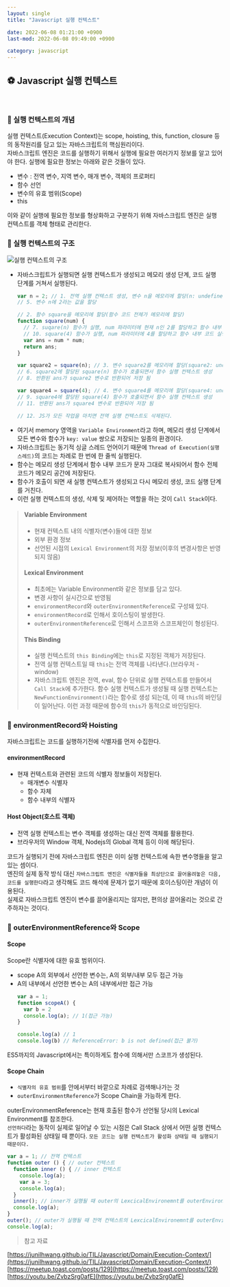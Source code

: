 ```yaml
---
layout: single
title: "Javascript 실행 컨텍스트"

date: 2022-06-08 01:21:00 +0900
last-mod: 2022-06-08 09:49:00 +0900

category: javascript
---
```

## ⚽ Javascript 실행 컨텍스트
<br>

### 📌 실행 컨텍스트의 개념
실행 컨텍스트(Execution Context)는 scope, hoisting, this, function, closure 등의 동작원리를 담고 있는 자바스크립트의 핵심원리이다.<br>
자바스크립트 엔진은 코드를 실행하기 위해서 실행에 필요한 여러가지 정보를 알고 있어야 한다. 실행에 필요한 정보는 아래와 같은 것들이 있다.
* 변수 : 전역 변수, 지역 변수, 매개 변수, 객체의 프로퍼티
* 함수 선언
* 변수의 유효 범위(Scope)
* this

이와 같이 실행에 필요한 정보를 형상화하고 구분하기 위해 자바스크립트 엔진은 실행 컨텍스트를 객체 형태로 관리한다.


### 📌 실행 컨텍스트의 구조

![실행 컨텍스트의 구조](https://user-images.githubusercontent.com/89335307/172319605-0597ea4f-e1c5-48a0-8be1-4c31a6550c52.png)

* 자바스크립트가 실행되면 실행 컨텍스트가 생성되고 메모리 생성 단계, 코드 실행 단계를 거쳐서 실행된다.
  ```javascript
  var n = 2; // 1. 전역 실행 컨텍스트 생성, 변수 n을 메모리에 할당(n: undefined)
  // 5. 변수 n에 2라는 값을 할당

  // 2. 함수 square을 메모리에 할당(함수 코드 전체가 메모리에 할당)
  function square(num) {
    // 7. suqare(n) 함수가 실행, num 파라미터에 현재 n인 2를 할당하고 함수 내부 코드 실행 완료 후 함수 실행 컨텍스트 삭제
    // 10. square(4) 함수가 실행, num 파라미터에 4를 할당하고 함수 내부 코드 실행 완료 후 함수 실행 컨텍스트 삭제
    var ans = num * num;
    return ans;
  }

  var square2 = square(n); // 3. 변수 square2를 메모리에 할당(square2: undefined)
  // 6. square2에 할당된 square(n) 함수가 호출되면서 함수 실행 컨텍스트 생성
  // 8. 반환된 ans가 square2 변수로 반환되어 저장 됨

  var square4 = square(4); // 4. 변수 square4를 메모리에 할당(square4: undefined)
  // 9. square4에 할당된 square(4) 함수가 호출되면서 함수 실행 컨텍스트 생성
  // 11. 반환된 ans가 square4 변수로 반환되어 저장 됨

  // 12. JS가 모든 작업을 마치면 전역 실행 컨텍스트도 삭제된다.
  ```
* 여기서 memory 영역을 `Variable Environment`라고 하며, 메모리 생성 단계에서 모든 변수와 함수가 `key: value` 쌍으로 저장되는 일종의 환경이다.
* 자바스크립트는 동기적 싱글 스레드 언어이기 때문에 `Thread of Execution(실행 스레드)`의 코드는 차례로 한 번에 한 줄씩 실행된다.
* 함수는 메모리 생성 단계에서 함수 내부 코드가 문자 그대로 복사되어서 함수 전체 코드가 메모리 공간에 저장된다.
* 함수가 호출이 되면 새 실행 컨텍스트가 생성되고 다시 메모리 생성, 코드 실행 단계를 거친다.
* 이런 실행 컨텍스트의 생성, 삭제 및 제어하는 역할을 하는 것이 `Call Stack`이다.

> #### Variable Environment
> * 현재 컨텍스트 내의 식별자(변수)들에 대한 정보
> * 외부 환경 정보
> * 선언된 시점의 `Lexical Environment`의 저장 정보(이후의 변경사항은 반영되지 않음)
> #### Lexical Environment
> * 최초에는 Variable Environment와 같은 정보를 담고 있다.
> * 변경 사항이 실시간으로 반영됨
> * `environmentRecord`와 `outerEnvironmentReference`로 구성돼 있다.
> * `environmentRecord`로 인해서 호이스팅이 발생한다.
> * `outerEnvironmentReference`로 인해서 스코프와 스코프체인이 형성된다.
> #### This Binding
> * 실행 컨텍스트의 `this Binding`에는 `this`로 지정된 객체가 저장된다.
> * 전역 실행 컨텍스트일 때 `this`는 전역 객체를 나타낸다.(브라우저 - window)
> * 자바스크립트 엔진은 전역, eval, 함수 단위로 실행 컨텍스트를 만들어서 `Call Stack`에 추가한다. 함수 실행 컨텍스트가 생성될 때 실행 컨텍스트는 `NewFunctionEnvironment()`라는 함수로 생성 되는데, 이 때 `this`의 바인딩이 일어난다. 이런 과정 때문에 함수의 `this`가 동적으로 바인딩된다.

### 📌 environmentRecord와 Hoisting
자바스크립트는 코드를 실행하기전에 식별자를 먼저 수집한다.
#### environmentRecord
* 현재 컨텍스트와 관련된 코드의 식별자 정보들이 저장된다.
  * 매개변수 식별자
  * 함수 자체
  * 함수 내부의 식별자

#### Host Object(호스트 객체)
* 전역 실행 컨텍스트는 변수 객체를 생성하는 대신 전역 객체를 활용한다.
* 브라우저의 Window 객체, Nodejs의 Global 객체 등이 이에 해당된다.

코드가 실행되기 전에 자바스크립트 엔진은 이미 실행 컨텍스트에 속한 변수명들을 알고 있는 셈이다.
<br>
엔진의 실제 동작 방식 대신 `자바스크립트 엔진은 식별자들을 최상단으로 끌어올려놓은 다음, 코드를 실행한다`라고 생각해도 코드 해석에 문제가 없기 때문에 호이스팅이란 개념이 이용된다.
<br>
실제로 자바스크립트 엔진이 변수를 끌어올리지는 않지만, 편의상 끌어올리는 것으로 간주하자는 것이다.

### 📌 outerEnvironmentReference와 Scope
#### Scope
Scope란 식별자에 대한 유효 범위이다.
* scope A의 외부에서 선언한 변수는, A의 외부/내부 모두 접근 가능
* A의 내부에서 선언한 변수는 A의 내부에서만 접근 가능
  ```javascript
  var a = 1;
  function scopeA() {
    var b = 2
    console.log(a); // 1(접근 가능)
  }

  console.log(a) // 1
  console.log(b) // ReferenceError: b is not defined(접근 불가)
  ```

ES5까지의 Javascript에서는 특이하게도 함수에 의해서만 스코프가 생성된다.

#### Scope Chain
* `식별자의 유효 범위`를 안에서부터 바깥으로 차례로 검색해나가는 것
* `outerEnvironmentReference`가 Scope Chain을 가능하게 한다.

outerEnvironmentReference는 현재 호출된 함수가 선언될 당시의 Lexical Environment를 참조한다.
<br>
`선언하다`라는 동작이 실제로 일어날 수 있는 시점은 Call Stack 상에서 어떤 실행 컨텍스트가 활성화된 상태일 때 뿐이다. `모든 코드는 실행 컨텍스트가 활성화 상태일 때 실행되기 때문이다.`

```javascript
var a = 1; // 전역 컨텍스트
function outer () { // outer 컨텍스트
  function inner () { // inner 컨텍스트
    console.log(a);
    var a = 3;
    console.log(a);
  }
  inner(); // inner가 실행될 때 outer의 LexcicalEnvironemnt를 outerEnvironmentReference로 참조한다.
  console.log(a);
}
outer(); // outer가 실행될 때 전역 컨텍스트의 LexcicalEnvironemnt를 outerEnvironmentReference로 참조한다.
console.log(a);
```

> 참고 자료

[https://junilhwang.github.io/TIL/Javascript/Domain/Execution-Context/](https://junilhwang.github.io/TIL/Javascript/Domain/Execution-Context/)
<br>
[https://meetup.toast.com/posts/129](https://meetup.toast.com/posts/129)
<br>
[https://youtu.be/ZvbzSrg0afE](https://youtu.be/ZvbzSrg0afE)